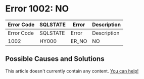 
# Error 1002: NO


| Error Code | SQLSTATE | Error | Description |
| --- | --- | --- | --- |
| Error Code | SQLSTATE | Error | Description |
| 1002 | HY000 | ER_NO | NO |




## Possible Causes and Solutions


This article doesn't currently contain any content. [You can help!](/kb/en/writing-and-editing-knowledge-base-articles/)

